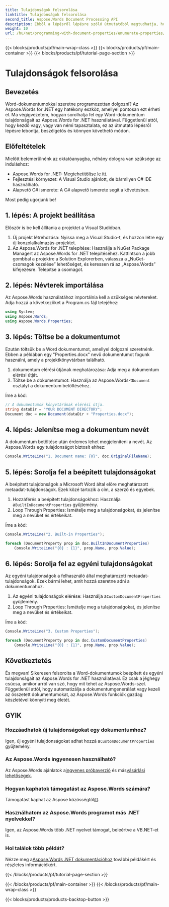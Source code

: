 ```yaml
---
title: Tulajdonságok felsorolása
linktitle: Tulajdonságok felsorolása
second_title: Aspose.Words Document Processing API
description: Ebből a lépésről lépésre szóló útmutatóból megtudhatja, hogyan sorolhat fel tulajdonságokat egy Word-dokumentumban az Aspose.Words for .NET használatával. Tökéletes minden képzettségi szintű fejlesztő számára.
weight: 10
url: /hu/net/programming-with-document-properties/enumerate-properties/
---
```


{{< blocks/products/pf/main-wrap-class >}}
{{< blocks/products/pf/main-container >}}
{{< blocks/products/pf/tutorial-page-section >}}

# Tulajdonságok felsorolása

## Bevezetés

Word-dokumentumokkal szeretne programozottan dolgozni? Az Aspose.Words for .NET egy hatékony eszköz, amellyel pontosan ezt érheti el. Ma végigvezetem, hogyan sorolhatja fel egy Word-dokumentum tulajdonságait az Aspose.Words for .NET használatával. Függetlenül attól, hogy kezdő vagy, vagy van némi tapasztalata, ez az útmutató lépésről lépésre lebontja, beszélgetős és könnyen követhető módon.

## Előfeltételek

Mielőtt belemerülnénk az oktatóanyagba, néhány dologra van szüksége az induláshoz:

-  Aspose.Words for .NET: Megteheti[töltse le itt](https://releases.aspose.com/words/net/).
- Fejlesztési környezet: A Visual Studio ajánlott, de bármilyen C# IDE használható.
- Alapvető C# ismerete: A C# alapvető ismerete segít a követésben.

Most pedig ugorjunk be!

## 1. lépés: A projekt beállítása

Először is be kell állítania a projektet a Visual Studióban.

1. Új projekt létrehozása: Nyissa meg a Visual Studio-t, és hozzon létre egy új konzolalkalmazás-projektet.
2. Az Aspose.Words for .NET telepítése: Használja a NuGet Package Managert az Aspose.Words for .NET telepítéséhez. Kattintson a jobb gombbal a projektre a Solution Explorerben, válassza a „NuGet-csomagok kezelése” lehetőséget, és keressen rá az „Aspose.Words” kifejezésre. Telepítse a csomagot.

## 2. lépés: Névterek importálása

Az Aspose.Words használatához importálnia kell a szükséges névtereket. Adja hozzá a következőket a Program.cs fájl tetejéhez:

```csharp
using System;
using Aspose.Words;
using Aspose.Words.Properties;
```

## 3. lépés: Töltse be a dokumentumot

Ezután töltsük be a Word dokumentumot, amellyel dolgozni szeretnénk. Ebben a példában egy "Properties.docx" nevű dokumentumot fogunk használni, amely a projektkönyvtárban található.

1. dokumentum elérési útjának meghatározása: Adja meg a dokumentum elérési útját.
2.  Töltse be a dokumentumot: Használja az Aspose.Words-t`Document` osztályt a dokumentum betöltéséhez.

Íme a kód:

```csharp
// A dokumentumok könyvtárának elérési útja.
string dataDir = "YOUR DOCUMENT DIRECTORY";
Document doc = new Document(dataDir + "Properties.docx");
```

## 4. lépés: Jelenítse meg a dokumentum nevét

A dokumentum betöltése után érdemes lehet megjeleníteni a nevét. Az Aspose.Words egy tulajdonságot biztosít ehhez:

```csharp
Console.WriteLine("1. Document name: {0}", doc.OriginalFileName);
```

## 5. lépés: Sorolja fel a beépített tulajdonságokat

A beépített tulajdonságok a Microsoft Word által előre meghatározott metaadat-tulajdonságok. Ezek közé tartozik a cím, a szerző és egyebek.

1.  Hozzáférés a beépített tulajdonságokhoz: Használja a`BuiltInDocumentProperties` gyűjtemény.
2. Loop Through Properties: Ismételje meg a tulajdonságokat, és jelenítse meg a nevüket és értékeikat.

Íme a kód:

```csharp
Console.WriteLine("2. Built-in Properties");

foreach (DocumentProperty prop in doc.BuiltInDocumentProperties)
    Console.WriteLine("{0} : {1}", prop.Name, prop.Value);
```

## 6. lépés: Sorolja fel az egyéni tulajdonságokat

Az egyéni tulajdonságok a felhasználó által meghatározott metaadat-tulajdonságok. Ezek bármi lehet, amit hozzá szeretne adni a dokumentumához.

1.  Az egyéni tulajdonságok elérése: Használja a`CustomDocumentProperties` gyűjtemény.
2. Loop Through Properties: Ismételje meg a tulajdonságokat, és jelenítse meg a nevüket és értékeikat.

Íme a kód:

```csharp
Console.WriteLine("3. Custom Properties");

foreach (DocumentProperty prop in doc.CustomDocumentProperties)
    Console.WriteLine("{0} : {1}", prop.Name, prop.Value);
```

## Következtetés

És megvan! Sikeresen felsorolta a Word-dokumentumok beépített és egyéni tulajdonságait az Aspose.Words for .NET használatával. Ez csak a jéghegy csúcsa, amikor arról van szó, hogy mit tehet az Aspose.Words-szel. Függetlenül attól, hogy automatizálja a dokumentumgenerálást vagy kezeli az összetett dokumentumokat, az Aspose.Words funkciók gazdag készletével könnyíti meg életét.

## GYIK

### Hozzáadhatok új tulajdonságokat egy dokumentumhoz?
 Igen, új egyéni tulajdonságokat adhat hozzá a`CustomDocumentProperties` gyűjtemény.

### Az Aspose.Words ingyenesen használható?
 Az Aspose.Words ajánlatok a[ingyenes próbaverzió](https://releases.aspose.com/) és más[vásárlási lehetőségek](https://purchase.aspose.com/buy).

### Hogyan kaphatok támogatást az Aspose.Words számára?
 Támogatást kaphat az Aspose közösségtől[itt](https://forum.aspose.com/c/words/8).

### Használhatom az Aspose.Words programot más .NET nyelvekkel?
Igen, az Aspose.Words több .NET nyelvet támogat, beleértve a VB.NET-et is.

### Hol találok több példát?
 Nézze meg a[Aspose.Words .NET dokumentációhoz](https://reference.aspose.com/words/net/) további példákért és részletes információkért.

{{< /blocks/products/pf/tutorial-page-section >}}

{{< /blocks/products/pf/main-container >}}
{{< /blocks/products/pf/main-wrap-class >}}

{{< blocks/products/products-backtop-button >}}
